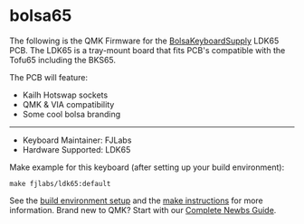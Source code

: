 # bolsa65

The following is the QMK Firmware for the [BolsaKeyboardSupply](https://www.bolsakeyboardsupply.com) LDK65 PCB. The LDK65 is a tray-mount board that fits PCB's compatible with the Tofu65 including the BKS65. 

The PCB will feature:
* Kailh Hotswap sockets
* QMK & VIA compatibility
* Some cool bolsa branding

---

* Keyboard Maintainer: FJLabs
* Hardware Supported: LDK65

Make example for this keyboard (after setting up your build environment):

    make fjlabs/ldk65:default

See the [build environment setup](https://docs.qmk.fm/#/getting_started_build_tools) and the [make instructions](https://docs.qmk.fm/#/getting_started_make_guide) for more information. Brand new to QMK? Start with our [Complete Newbs Guide](https://docs.qmk.fm/#/newbs).
